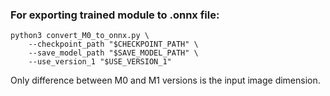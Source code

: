 ### For exporting trained module to .onnx file:
```python3
python3 convert_M0_to_onnx.py \
    --checkpoint_path "$CHECKPOINT_PATH" \
    --save_model_path "$SAVE_MODEL_PATH" \
    --use_version_1 "$USE_VERSION_1"
```

Only difference between M0 and M1 versions is the input image dimension.
